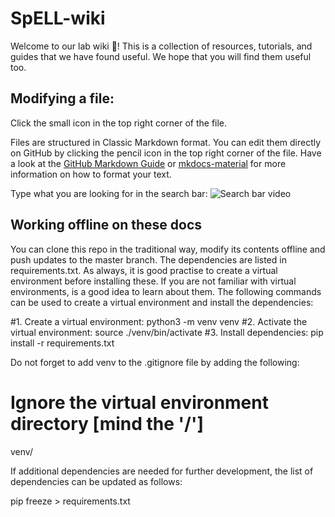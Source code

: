 # SpELL-wiki

Welcome to our lab wiki 👋! This is a collection of resources, tutorials, and guides that we have found useful. We hope that you will find them useful too.

## Modifying a file:

Click the small icon in the top right corner of the file.

Files are structured in Classic Markdown format. You can edit them directly on GitHub by clicking the pencil icon in the top right corner of the file. Have a look at the [GitHub Markdown Guide](https://guides.github.com/features/mastering-markdown/) or [mkdocs-material](https://squidfunk.github.io/mkdocs-material/reference/) for more information on how to format your text.

Type what you are looking for in the search bar:
![Search bar video](docs/images/Screen%20Recording%202024-05-30%20at%2009.29.18.gif)

## Working offline on these docs 

You can clone this repo in the traditional way, modify its contents offline and push updates to the master branch. The dependencies are listed in requirements.txt. As always, it is good practise to create a virtual environment before installing these. If you are not familiar with virtual environments, is a good idea to learn about them. The following commands can be used to create a virtual environment and install the dependencies:

#1. Create a virtual environment:
python3 -m venv venv
#2. Activate the virtual environment:
source ./venv/bin/activate
#3. Install dependencies:
pip install -r requirements.txt

Do not forget to add venv to the .gitignore file by adding the following:

# Ignore the virtual environment directory [mind the '/']
venv/ 

If additional dependencies are needed for further development, the list of dependencies can be updated as follows:

pip freeze > requirements.txt






